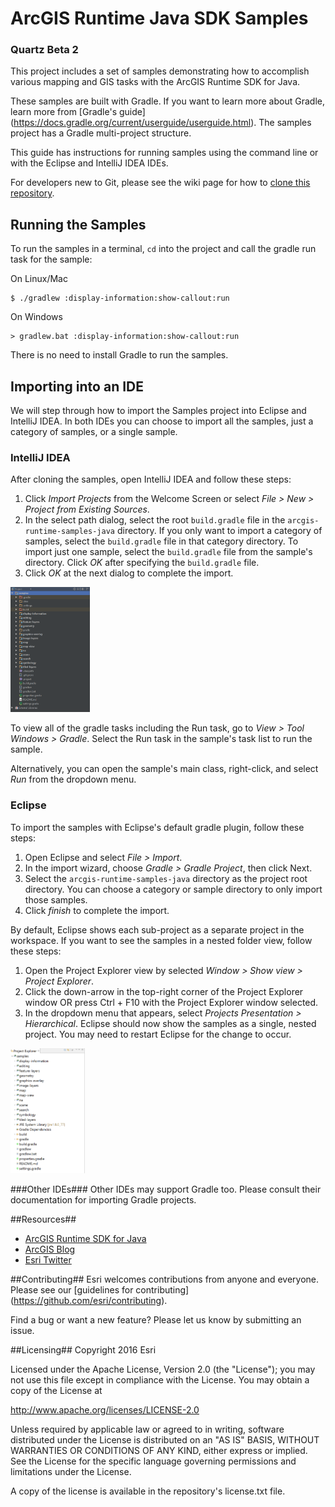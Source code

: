 # ArcGIS Runtime Java SDK Samples
### Quartz Beta 2
This project includes a set of samples demonstrating how to accomplish various mapping and GIS tasks with the ArcGIS Runtime SDK for Java.

These samples are built with Gradle. If you want to learn more about Gradle, learn more from [Gradle's guide]
(https://docs.gradle.org/current/userguide/userguide.html). The samples project has a Gradle multi-project structure.

This guide has instructions for running samples using the command line or with the Eclipse and IntelliJ IDEA IDEs.

For developers new to Git, please see the wiki page for how to [clone this repository](https://github.com/Esri/arcgis-runtime-samples-java/wiki/working-with-git).

## Running the Samples
To run the samples in a terminal, `cd` into the project and call the gradle run task for the sample:

On Linux/Mac
```
$ ./gradlew :display-information:show-callout:run
```

On Windows
```
> gradlew.bat :display-information:show-callout:run
```

There is no need to install Gradle to run the samples.

## Importing into an IDE
We will step through how to import the Samples project into Eclipse and IntelliJ IDEA. In both IDEs you can choose to 
import all the samples, just a category of samples, or a single sample.

### IntelliJ IDEA
After cloning the samples, open IntelliJ IDEA and follow these steps:

1. Click *Import Projects* from the Welcome Screen or select *File > New > Project from Existing Sources*.
2. In the select path dialog, select the root `build.gradle` file in the `arcgis-runtime-samples-java` directory. If you only want to import a category of samples, select the `build.gradle` file in that category directory. To import just one sample, select the `build.gradle` file from the sample's directory. Click *OK* after specifying the `build.gradle` file.
3. Click *OK* at the next dialog to complete the import.

<img src="./intellij_proj.png" alt="IntelliJ IDEA project structure" height="200">

To view all of the gradle tasks including the Run task, go to *View > Tool Windows > Gradle*. Select the Run task in the sample's task list to run the sample.

Alternatively, you can open the sample's main class, right-click, and select *Run* from the dropdown menu.

### Eclipse
To import the samples with Eclipse's default gradle plugin, follow these steps:

1. Open Eclipse and select *File > Import*.
2. In the import wizard, choose *Gradle > Gradle Project*, then click Next.
3. Select the `arcgis-runtime-samples-java` directory as the project root directory. You can choose a category or sample directory to only import those samples.
4. Click *finish* to complete the import.

By default, Eclipse shows each sub-project as a separate project in the workspace. If you want to see the samples in a nested folder view, follow these steps:

1. Open the Project Explorer view by selected *Window > Show view > Project Explorer*.
2. Click the down-arrow in the top-right corner of the Project Explorer window OR press Ctrl + F10 with the Project 
Explorer window selected.
3. In the dropdown menu that appears, select *Projects Presentation > Hierarchical*. Eclipse should now show the 
samples as a single, nested project. You may need to restart Eclipse for the change to occur.

<img src="./eclipse_proj.png" alt="Eclipse project structure" height="200">

###Other IDEs###
Other IDEs may support Gradle too. Please consult their documentation for importing Gradle projects.

##Resources##
* [ArcGIS Runtime SDK for Java](https://developers.arcgis.com/java/)  
* [ArcGIS Blog](https://blogs.esri.com/esri/arcgis/)  
* [Esri Twitter](https://twitter.com/esri)  

##Contributing##
Esri welcomes contributions from anyone and everyone. Please see our [guidelines for contributing]
(https://github.com/esri/contributing).

Find a bug or want a new feature? Please let us know by submitting an issue.

##Licensing##
Copyright 2016 Esri

Licensed under the Apache License, Version 2.0 (the "License"); you may not 
use this file except in compliance with the License. You may obtain a copy 
of the License at

http://www.apache.org/licenses/LICENSE-2.0

Unless required by applicable law or agreed to in writing, software 
distributed under the License is distributed on an "AS IS" BASIS, WITHOUT 
WARRANTIES OR CONDITIONS OF ANY KIND, either express or implied. See the 
License for the specific language governing permissions and limitations 
under the License.

A copy of the license is available in the repository's license.txt file.
